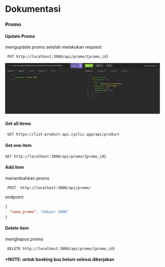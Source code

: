 # Dokumentasi

### Promo

#### Update Promo

mengupdate promo setelah melakukan requiest

```http
 PUT http://localhost:3000/api/promo/{promo_id}
```

![](https://github.com/Nanahandresaputra/testBackend/blob/main/image.jpg)

#### Get all items

```http
 GET https://list-product-api.cyclic.app/api/product
```

#### Get one item

```http
GET http://localhost:3000/api/promo/{promo_id}
```

#### Add item

menambahkan promo

```http
 POST  http://localhost:3000/api/promo/
```

endpoint:

```json
{
  "nama_promo": "Gebyar 100K"
}
```

#### Delete item

menghapus promo

```http
 DELETE http://localhost:3000/api/promo/{promo_id}
```

#### \*NOTE: untuk booking bus belum selesai dikerjakan
